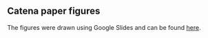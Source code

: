 Catena paper figures
--------------------

The figures were drawn using Google Slides and can be found [here](https://docs.google.com/presentation/d/1y_fndiZKxC8YovytMj3FFh_vo_M-q7R_sChUNCFlkNA/edit?usp=sharing).
